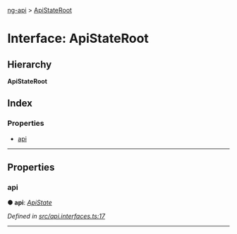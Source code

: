 [ng-api](../README.md) > [ApiStateRoot](../interfaces/apistateroot.md)

# Interface: ApiStateRoot

## Hierarchy

**ApiStateRoot**

## Index

### Properties

* [api](apistateroot.md#api)

---

## Properties

<a id="api"></a>

###  api

**● api**: *[ApiState](apistate.md)*

*Defined in [src/api.interfaces.ts:17](https://github.com/salsita/ng-modules/blob/34a93e1/libs/ng-api/src/api.interfaces.ts#L17)*

___

